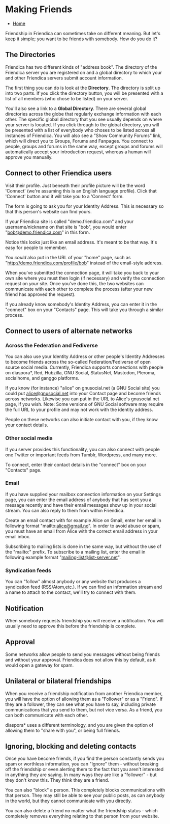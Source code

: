 Making Friends
==============

* [Home](help)

Friendship in Friendica can sometimes take on different meaning.
But let's keep it simple; you want to be friends with somebody.
How do you do it?

The Directories
---
Friendica has two different kinds of "address book".
The directory of the Friendica server you are registered on and a global directory to which your and other Friendica servers submit account information.

The first thing you can do is look at the **Directory**.
The directory is split up into two parts.
If you click the directory button, you will be presented with a list of all members (who chose to be listed) on your server.

You'll also see a link to a **Global Directory**.
There are several global directories across the globe that regularly exchange information with each other.
The specific global directory that you see usually depends on where your server is located.
If you click through to the global directory, you will be presented with a list of everybody who choses to be listed across all instances of Friendica.
You will also see a "Show Community Forums" link, which will direct you to Groups, Forums and Fanpages.
You connect to people, groups and forums in the same way, except groups and forums will automatically accept your introduction request, whereas a human will approve you manually.

Connect to other Friendica users
---

Visit their profile.
Just beneath their profile picture will be the word 'Connect' (we're assuming this is an English language profile).
Click that 'Connect' button and it will take you to a 'Connect' form.

The form is going to ask you for your Identity Address.
This is necessary so that this person's website can find yours. 

If your Friendica site is called "demo.friendica.com" and your username/nickname on that site is "bob", you would enter "bob@demo.friendica.com" in this form. 

Notice this looks just like an email address.
It's meant to be that way.
It's easy for people to remember.

You *could* also put in the URL of your "home" page, such as "http://demo.friendica.com/profile/bob" instead of the email-style address.

When you've submitted the connection page, it will take you back to your own site where you must then login (if necessary) and verify the connection request on *your* site.
Once you've done this, the two websites can communicate with each other to complete the process (after your new friend has approved the request). 

If you already know somebody's Identity Address, you can enter it in the "connect" box on your "Contacts" page.
This will take you through a similar process.


Connect to users of alternate networks
---
### Across the Federation and Fediverse
You can also use your Identity Address or other people's Identity Addresses to become friends across the so-called Federation/Fediverse of open source social media.
Currently, Friendica supports connections with people on diaspora*, Red, Hubzilla, GNU Social, StatusNet, Mastodon, Pleroma, socialhome, and ganggo platforms.

If you know (for instance) "alice" on gnusocial.net (a GNU Social site) you could put alice@gnusocial.net into your Contact page and become friends across networks.
Likewise you can put in the URL to Alice's gnusocial.net page, if you wish.
Note: Some versions of GNU Social software may require the full URL to your profile and may not work with the identity address.

People on these networks can also initiate contact with you, if they know your contact details.

### Other social media
If you server provides this functionality, you can also connect with people one
Twitter or important feeds from Tumblr, Wordpress, and many more.

To connect, enter their contact details in the "connect" box on your "Contacts" page.

### Email
If you have supplied your mailbox connection information on your Settings page, you can enter the email address of anybody that has sent you a message recently and have their email messages show up in your social stream.
You can also reply to them from within Friendica.  

Create an email contact with for example Alice on Gmail, enter her email in following format "mailto:alice@gmail.no".
In order to avoid abuse or spam, you must have an email from Alice with the correct email address in your email inbox.

Subscribing to mailing lists is done in the same way, but without the use of the "mailto:" prefix.
To subscribe to a mailing list, enter the email in following example format "mailing-list@list-server.net".

### Syndication feeds
You can "follow" almost anybody or any website that produces a syndication feed (RSS/Atom,etc.).
If we can find an information stream and a name to attach to the contact, we'll try to connect with them. 

Notification
---
When somebody requests friendship you will receive a notification.
You will usually need to approve this before the friendship is complete.

Approval
---
Some networks allow people to send you messages without being friends and without your approval.
Friendica does not allow this by default, as it would open a gateway for spam. 

Unilateral or bilateral friendships
---
When you receive a friendship notification from another Friendica member, you will have the option of allowing them as a "Follower" or as a "Friend".
If they are a follower, they can see what you have to say, including private communications that you send to them, but not vice versa.
As a friend, you can both communicate with each other. 

diaspora* uses a different terminology, and you are given the option of allowing them to "share with you", or being full friends. 

Ignoring, blocking and deleting contacts
---
Once you have become friends, if you find the person constantly sends you spam or worthless information, you can "Ignore" them - without breaking off the friendship or even alerting them to the fact that you aren't interested in anything they are saying.
In many ways they are like a "follower" - but they don't know this.
They think they are a friend. 

You can also "block" a person.
This completely blocks communications with that person.
They may still be able to see your public posts, as can anybody in the world, but they cannot communicate with you directly. 

You can also delete a friend no matter what the friendship status - which completely removes everything relating to that person from your website.

